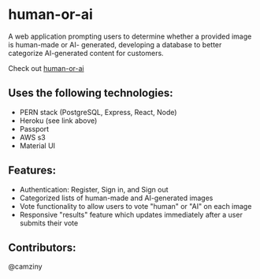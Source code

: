 # human-or-ai

A web application prompting users to determine whether a provided image is human-made or AI-
generated, developing a database to better categorize AI-generated content for customers.

Check out [human-or-ai](https://human-or-ai.herokuapp.com/)

## Uses the following technologies:
- PERN stack (PostgreSQL, Express, React, Node)
- Heroku (see link above)
- Passport
- AWS s3
- Material UI

## Features:
- Authentication: Register, Sign in, and Sign out
- Categorized lists of human-made and AI-generated images
- Vote functionality to allow users to vote "human" or "AI" on each image
- Responsive "results" feature which updates immediately after a user submits their vote

## Contributors:
@camziny

 

